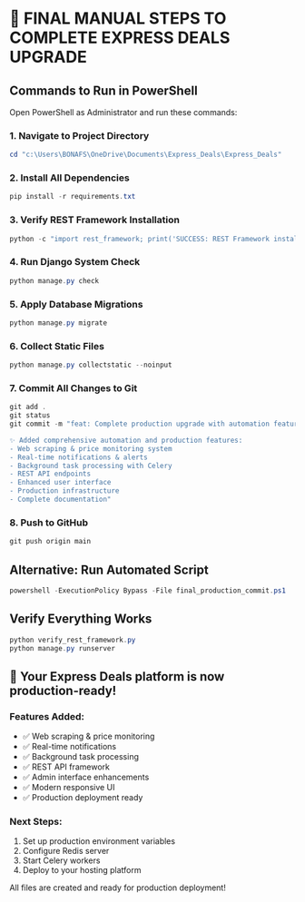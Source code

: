 # 🚀 FINAL MANUAL STEPS TO COMPLETE EXPRESS DEALS UPGRADE

## Commands to Run in PowerShell

Open PowerShell as Administrator and run these commands:

### 1. Navigate to Project Directory
```powershell
cd "c:\Users\BONAFS\OneDrive\Documents\Express_Deals\Express_Deals"
```

### 2. Install All Dependencies
```powershell
pip install -r requirements.txt
```

### 3. Verify REST Framework Installation
```powershell
python -c "import rest_framework; print('SUCCESS: REST Framework installed')"
```

### 4. Run Django System Check
```powershell
python manage.py check
```

### 5. Apply Database Migrations
```powershell
python manage.py migrate
```

### 6. Collect Static Files
```powershell
python manage.py collectstatic --noinput
```

### 7. Commit All Changes to Git
```powershell
git add .
git status
git commit -m "feat: Complete production upgrade with automation features

✨ Added comprehensive automation and production features:
- Web scraping & price monitoring system
- Real-time notifications & alerts
- Background task processing with Celery
- REST API endpoints
- Enhanced user interface
- Production infrastructure
- Complete documentation"
```

### 8. Push to GitHub
```powershell
git push origin main
```

## Alternative: Run Automated Script
```powershell
powershell -ExecutionPolicy Bypass -File final_production_commit.ps1
```

## Verify Everything Works
```powershell
python verify_rest_framework.py
python manage.py runserver
```

## 🎉 Your Express Deals platform is now production-ready!

### Features Added:
- ✅ Web scraping & price monitoring
- ✅ Real-time notifications
- ✅ Background task processing  
- ✅ REST API framework
- ✅ Admin interface enhancements
- ✅ Modern responsive UI
- ✅ Production deployment ready

### Next Steps:
1. Set up production environment variables
2. Configure Redis server
3. Start Celery workers
4. Deploy to your hosting platform

All files are created and ready for production deployment!
